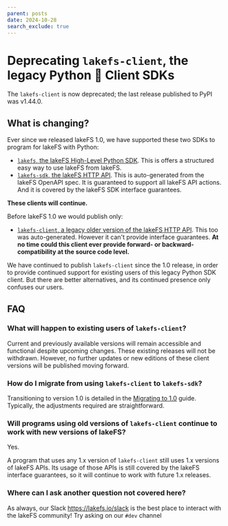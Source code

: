 ```yaml
---
parent: posts
date: 2024-10-28
search_exclude: true
---
```


# Deprecating `lakefs-client`, the legacy Python 🐍 Client SDKs

The `lakefs-client` is now deprecated; the last release published to PyPI was v1.44.0.

## What is changing?

Ever since we released lakeFS 1.0, we have supported these two SDKs to program for lakeFS with Python:
- [`lakefs`, the lakeFS High-Level Python SDK][pypi-lakefs-hi-lvl].  This is offers a structured easy way to use lakeFS from lakeFS.
- [`lakefs-sdk`, the lakeFS HTTP API][pypi-lakefs-sdk].  This is
  auto-generated from the lakeFS OpenAPI spec.  It is guaranteed to support
  all lakeFS API actions.  And it is covered by the lakeFS SDK interface
  guarantees.

**These clients will continue.**

Before lakeFS 1.0 we would publish only:

- [`lakefs-client`, a legacy older version of the lakeFS HTTP API][pypi-lakefs-legacy].
  This too was auto-generated. However it can't provide interface guarantees.
  **At no time could this client ever provide forward- or backward- compatibility at the source code level.**  

We have continued to publish `lakefs-client` since the 1.0 release, in order
to provide continued support for existing users of this legacy Python SDK
client. But there are better alternatives, and its continued presence only
confuses our users.

## FAQ

### What will happen to existing users of `lakefs-client`?

Current and previously available versions will remain accessible and functional despite upcoming changes.
These existing releases will not be withdrawn.
However, no further updates or new editions of these client versions will be published moving forward.

### How do I migrate from using `lakefs-client` to `lakefs-sdk`?

Transitioning to version 1.0 is detailed in the [Migrating to 1.0][lakefs-py-migration] guide.
Typically, the adjustments required are straightforward.

### Will programs using old versions of `lakefs-client` continue to work with new versions of lakeFS?

Yes.

A program that uses any 1.x version of `lakefs-client` still uses 1.x
versions of lakeFS APIs.  Its usage of those APIs is still covered by the
lakeFS interface guarantees, so it will continue to work with future 1.x
releases.

### Where can I ask another question not covered here?

As always, our Slack https://lakefs.io/slack is the best place to interact
with the lakeFS community!  Try asking on our `#dev` channel


[pypi-lakefs-hi-lvl]:  https://pypi.org/project/lakefs/
[pypi-lakefs-sdk]:  https://pypi.org/project/lakefs-sdk/
[pypi-lakefs-legacy]:  https://pypi.org/project/lakefs-client/
[lakefs-py-migration]:  https://docs.lakefs.io/project/code-migrate-1.0-sdk.html#migrating-sdk-code-for-python
